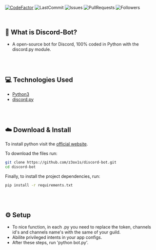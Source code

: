 [![CodeFactor](https://www.codefactor.io/repository/github/z3ox1s/discord-bot/badge)](https://www.codefactor.io/repository/github/z3ox1s/discord-bot)
![LastCommit](https://img.shields.io/github/last-commit/z3ox1s/discord-bot)
![Issues](https://img.shields.io/github/issues/z3ox1s/discord-bot)
![PullRequests](https://img.shields.io/github/issues-pr/z3ox1s/discord-bot)
![Followers](https://img.shields.io/github/followers/z3ox1s?label=Follow)

<br>

## 🤔 What is Discord-Bot?
  - A open-source bot for Discord, 100% coded in Python with the discord.py module.
  
<br><br>

## 💻 Technologies Used
  - <a href = "https://www.python.org">Python3</a>
  - <a href = "https://discordpy.readthedocs.io/en/latest/">discord.py</a>

<br><br>

## ☁️ Download & Install
  To install python visit the <a href="https://www.python.org">official website</a>.

  To download the files run:
  ```bash
  git clone https://github.com/z3ox1s/discord-bot.git
  cd discord-bot
  ```
  Finally, to install the project dependencies, run:
  
  ```bash
  pip install -r requirements.txt
  ```

<br><br>

## ⚙️ Setup
  - To nice function, in each .py you need to replace the token, channels id's and channels name's with the same of your guild.
  - Abilite privileged intents in your app configs.
  - After these steps, run 'python bot.py'.
